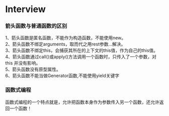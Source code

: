 # Interview
### 箭头函数与普通函数的区别
1、箭头函数是匿名函数，不能作为构造函数，不能使用new。<br>
2、箭头函数不绑定arguments，取而代之用rest参数...解决。<br>
3、箭头函数不绑定this，会捕获其所在的上下文的this值，作为自己的this值。<br>
4、箭头函数通过call()或apply()方法调用一个函数时，只传入了一个参数，对 this 并没有影响。<br>
5、箭头函数没有原型属性。<br>
6、箭头函数不能当做Generator函数,不能使用yield关键字
### 函数式编程
函数式编程的一个特点就是，允许把函数本身作为参数传入另一个函数，还允许返回一个函数！
### 
